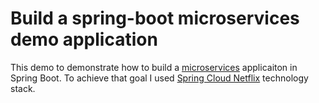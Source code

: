 # Build a spring-boot microservices demo application

This demo to demonstrate how to build a [microservices](http://www.martinfowler.com/articles/microservices.html) applicaiton in Spring Boot. To achieve that goal I used [Spring Cloud Netflix](https://github.com/spring-cloud/spring-cloud-netflix) technology stack.

